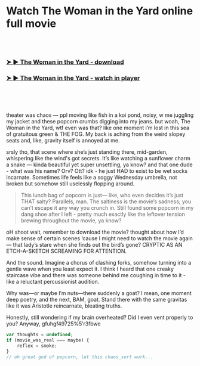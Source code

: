 <h1>Watch The Woman in the Yard online full movie</h1>


<br><br>

<h3><a href="https://Owens-memcuticle1980.github.io/juhmtwzmkf/">➤ ► The Woman in the Yard - download</a></h3> 
<h3><a href="https://Owens-memcuticle1980.github.io/juhmtwzmkf/">➤ ► The Woman in the Yard - watch in player</a></h3>


<br><br><br>


theater was chaos — ppl moving like fish in a koi pond, noisy, w me juggling my jacket and these popcorn crumbs digging into my jeans. but woah, The Woman in the Yard, wtf even was that? like one moment i’m lost in this sea of gratuitous green & THE FOG. My back is aching from the weird slopey seats and, like, gravity itself is annoyed at me.  

srsly tho, that scene where she’s just standing there, mid-garden, whispering like the wind's got secrets. It’s like watching a sunflower charm a snake — kinda beautiful yet super unsettling, ya know? and that one dude - what was his name? Orv? Ott? idk - he just HAD to exist to be wet socks incarnate. Sometimes life feels like a soggy Wednesday umbrella, not broken but somehow still uselessly flopping around.

> This lunch bag of popcorn is just— like, who even decides it’s just THAT salty? Parallels, man. The saltiness is the movie’s sadness; you can’t escape it any way you crunch in. Still found some popcorn in my dang shoe after I left - pretty much exactly like the leftover tension brewing throughout the movie, ya know?

oH shoot wait, remember to download the movie? thought about how I’d make sense of certain scenes ‘cause I might need to watch the movie again — that lady’s stare when she finds out the bird’s gone? CRYPTIC AS AN ETCH-A-SKETCH SCREAMING FOR ATTENTION.

And the sound. Imagine a chorus of clashing forks, somehow turning into a gentle wave when you least expect it. I think I heard that one creaky staircase vibe and there was someone behind me coughing in time to it - like a reluctant percussionist audition.

Why was—or maybe I’m nuts—there suddenly a goat? I mean, one moment deep poetry, and the next, BAM, goat. Stand there with the same gravitas like it was Aristotle reincarnate, bleating truths.

Honestly, still wondering if my brain overheated? Did I even vent properly to you? Anyway, gfuhgf49725%5’r3fbwe

```javascript
var thoughts = undefined;
if (movie_was_real === maybe) {
    reflex = smoke;
}
// oh great god of popcorn, let this chaos_sort work...
```
